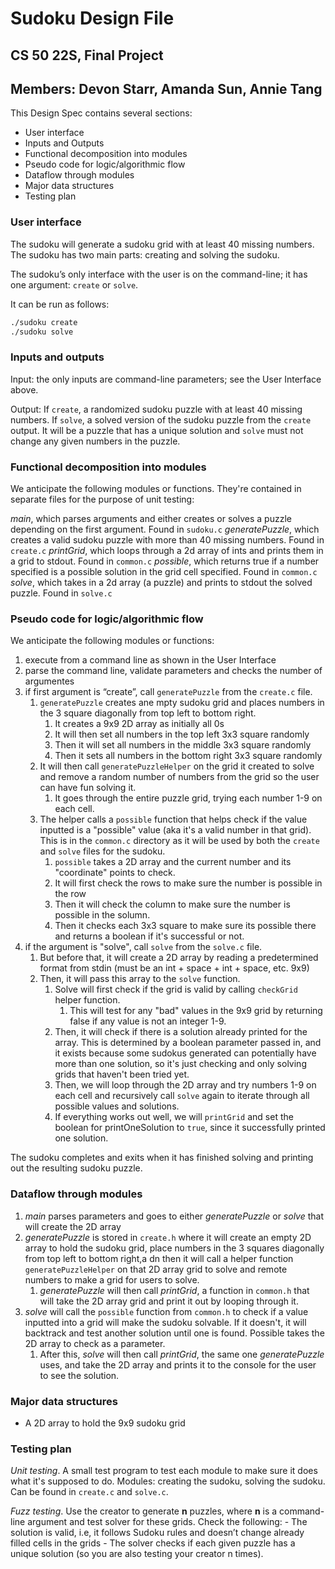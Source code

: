 # Sudoku Design File

## CS 50 22S, Final Project

## Members: Devon Starr, Amanda Sun, Annie Tang

This Design Spec contains several sections:

* User interface
* Inputs and Outputs
* Functional decomposition into modules
* Pseudo code for logic/algorithmic flow
* Dataflow through modules
* Major data structures
* Testing plan

### User interface

The sudoku will generate a sudoku grid with at least 40 missing numbers. The sudoku has two main parts: creating and solving the sudoku.

The sudoku’s only interface with the user is on the command-line; it has one argument: `create` or `solve`.

It can be run as follows:

```bash
./sudoku create
./sudoku solve
```

### Inputs and outputs

Input: the only inputs are command-line parameters; see the User Interface above.

Output: If `create`, a randomized sudoku puzzle with at least 40 missing numbers. If `solve`, a solved version of the sudoku puzzle from the `create` output. It will be a puzzle that has a unique solution and `solve` must not change any given numbers in the puzzle.

### Functional decomposition into modules

We anticipate the following modules or functions. They're contained in separate files for the purpose of unit testing:

*main*, which parses arguments and either creates or solves a puzzle depending on the first argument. Found in `sudoku.c`
*generatePuzzle*, which creates a valid sudoku puzzle with more than 40 missing numbers. Found in `create.c`
*printGrid*, which loops through a 2d array of ints and prints them in a grid to stdout. Found in `common.c`
*possible*, which returns true if a number specified is a possible solution in the grid cell specified. Found in `common.c`
*solve*, which takes in a 2d array (a puzzle) and prints to stdout the solved puzzle. Found in `solve.c`

### Pseudo code for logic/algorithmic flow

We anticipate the following modules or functions:

1. execute from a command line as shown in the User Interface
2. parse the command line, validate parameters and checks the number of argumentes
3. if first argument is “create”, call `generatePuzzle` from the `create.c` file.
	1. `generatePuzzle` creates ane mpty sudoku grid and places numbers in the 3 square diagonally from top left to bottom right.
		1. It creates a 9x9 2D array as initially all 0s
		2. It will then set all numbers in the top left 3x3 square randomly
		3. Then it will set all numbers in the middle 3x3 square randomly
		4. Then it sets all numbers in the bottom right 3x3 square randomly
	2. It will then call `generatePuzzleHelper` on the grid it created to solve and remove a random number of numbers from the grid so the user can have fun solving it.
		1. It goes through the entire puzzle grid, trying each number 1-9 on each cell.
	3. The helper calls a `possible` function that helps check if the value inputted is a "possible" value (aka it's a valid number in that grid). This is in the `common.c` directory as it will be used by both the `create` and `solve` files for the sudoku.
		1. `possible` takes a 2D array and the current number and its "coordinate" points to check.
		2. It will first check the rows to make sure the number is possible in the row 
		3. Then it will check the column to make sure the number is possible in the solumn.
		4. Then it checks each 3x3 square to make sure its possible there and returns a boolean if it's successful or not.
4. if the argument is "solve", call `solve` from the `solve.c` file.
	1. But before that, it will create a 2D array by reading a predetermined format from stdin (must be an int + space + int + space, etc. 9x9)
	2. Then, it will pass this array to the `solve` function.
		1. Solve will first check if the grid is valid by calling `checkGrid` helper function.
			1. This will test for any "bad" values in the 9x9 grid by returning false if any value is not an integer 1-9.
		2. Then, it will check if there is a solution already printed for the array. This is determined by a boolean parameter passed in, and it exists because some sudokus generated can potentially have more than one solution, so it's just checking and only solving grids that haven't been tried yet.
		3. Then, we will loop through the 2D array and try numbers 1-9 on each cell and recursively call `solve` again to iterate through all possible values and solutions.
		4. If everything works out well, we will `printGrid` and set the boolean for printOneSolution to `true`, since it successfully printed one solution.

The sudoku completes and exits when it has finished solving and printing out the resulting sudoku puzzle.

### Dataflow through modules

1. *main* parses parameters and goes to either *generatePuzzle* or *solve* that will create the 2D array
2. *generatePuzzle* is stored in `create.h` where it will create an empty 2D array to hold the sudoku grid, place numbers in the 3 squares diagonally from top left to bottom right,a dn then it will call a helper function `generatePuzzleHelper` on that 2D array grid to solve and remote numbers to make a grid for users to solve.
	1. *generatePuzzle* will then call *printGrid*, a function in `common.h` that will take the 2D array grid and print it out by looping through it.
3. *solve* will call the `possible` function from `common.h` to check if a value inputted into a grid will make the sudoku solvable. If it doesn't, it will backtrack and test another solution until one is found. Possible takes the 2D array to check as a parameter.
	1. After this, *solve* will then call *printGrid*, the same one *generatePuzzle* uses, and take the 2D array and prints it to the console for the user to see the solution.

### Major data structures

* A 2D array to hold the 9x9 sudoku grid

### Testing plan

*Unit testing*. A small test program to test each module to make sure it does what it's supposed to do. Modules: creating the sudoku, solving the sudoku. Can be found in `create.c` and `solve.c`.

*Fuzz testing*. Use the creator to generate **n** puzzles, where **n** is a command-line argument and test solver for these grids. Check the following:
	- The solution is valid, i.e, it follows Sudoku rules and doesn’t change already filled cells in the grids
	- The solver checks if each given puzzle has a unique solution (so you are also testing your creator n times).
